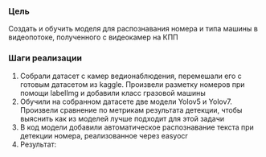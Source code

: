 ### Цель
Создать и обучить моделя для распознавания номера и типа машины в видеопотоке, полученного с видеокамер на КПП

### Шаги реализации
1) Собрали датасет с камер ведионаблюдения, перемешали его с готовым датасетом из kaggle. Произвели разметку номеров при помощи labelImg и добавили класс гразовой машины
2) Обучили на собранном датасете две модели Yolov5 и Yolov7. Произвели сравнение по метрикам результата детекции, чтобы выяснить как из моделей лучше подходит для этой задачи
3) В код модели добавили автоматическое распознавание текста при детекции номера, реализованное через easyocr
4) Результат: 

